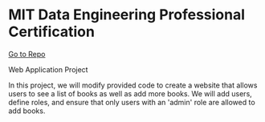 # MIT Data Engineering Professional Certification
[Go to Repo](https://github.com/ukthanki/MIT_Web_Application_Project)

Web Application Project
  
In this project, we will modify provided code to create a website that allows users to see a list of books as well as add more books. We will add users, define roles, and ensure that only users with an 'admin' role are allowed to add books.
